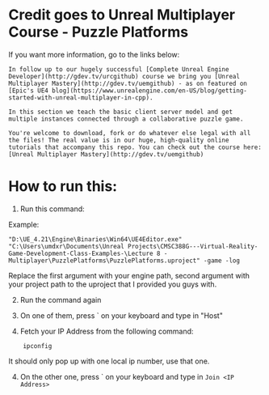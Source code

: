 # Credit goes to Unreal Multiplayer Course - Puzzle Platforms

If you want more information, go to the links below:

```
In follow up to our hugely successful [Complete Unreal Engine Developer](http://gdev.tv/urcgithub) course we bring you [Unreal Multiplayer Mastery](http://gdev.tv/uemgithub) - as on featured on [Epic's UE4 blog](https://www.unrealengine.com/en-US/blog/getting-started-with-unreal-multiplayer-in-cpp).

In this section we teach the basic client server model and get multiple instances connected through a collaborative puzzle game.

You're welcome to download, fork or do whatever else legal with all the files! The real value is in our huge, high-quality online tutorials that accompany this repo. You can check out the course here: [Unreal Multiplayer Mastery](http://gdev.tv/uemgithub)
```

# How to run this:

1) Run this command:

Example:
```
"D:\UE_4.21\Engine\Binaries\Win64\UE4Editor.exe" "C:\Users\umdxr\Documents\Unreal Projects\CMSC388G---Virtual-Reality-Game-Development-Class-Examples-\Lecture 8 - Multiplayer\PuzzlePlatforms\PuzzlePlatforms.uproject" -game -log
```

Replace the first argument with your engine path, second argument with your project path to the uproject that I provided you guys with.

2) Run the command again

3) On one of them, press ` on your keyboard and type in "Host"

4) Fetch your IP Address from the following command:

```
	ipconfig
```

It should only pop up with one local ip number, use that one.

4) On the other one, press ` on your keyboard and type in ```Join <IP Address>```



